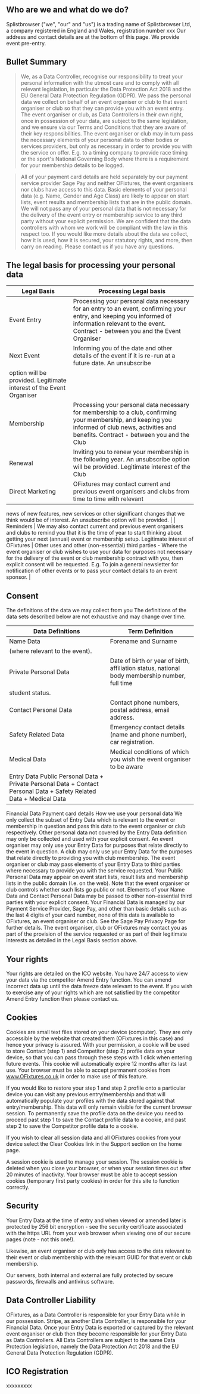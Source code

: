 

## Who are we and what do we do?
Splistbrowser ("we", "our" and "us") is a trading name of Splistbrowser Ltd, a company registered in England and Wales,
registration number xxx Our address and contact details are at the bottom of this page. We provide event pre-entry.

## Bullet Summary
> We, as a Data Controller, recognise our responsibility to treat your personal information with the utmost care and to comply with all relevant legislation, in particular the Data Protection Act 2018 and the EU General Data Protection Regulation (GDPR).
> We pass the personal data we collect on behalf of an event organiser or club to that event organiser or club so that they can provide you with an event entry.
> The event organiser or club, as Data Controllers in their own right, once in possession of your data, are subject to the same legislation, and we ensure via our Terms and Conditions that they are aware of their key responsibilities.
> The event organiser or club may in turn pass the necessary elements of your personal data to other bodies or services providers, but only as necessary in order to provide you with the service on offer. E.g. to a timing company to provide race timing or the sport's National Governing Body where there is a requirement for your membership details to be logged.

> All of your payment card details are held separately by our payment service provider Sage Pay and neither OFixtures, the event organisers nor clubs have access to this data.
> Basic elements of your personal data (e.g. Name, Gender and Age Class) are likely to appear on start lists, event results and membership lists that are in the public domain.
> We will not pass any of your personal data that is not necessary for the delivery of the event entry or membership service to any third party without your explicit permission. We are confident that the data controllers with whom we work will be compliant with the law in this respect too.
> If you would like more details about the data we collect, how it is used, how it is secured, your statutory rights, and more, then carry on reading. Please contact us if you have any questions.

## The legal basis for processing your personal data

| Legal Basis| Processing Legal basis | 
| ------ | ------ |
| Event Entry | Processing your personal data necessary for an entry to an event, confirming your entry, and keeping you informed of information relevant to the event. Contract - between you and the Event Organiser 
| Next Event |  Informing you of the date and other details of the event if it is re-run at a future date. An unsubscribe
option will be provided. Legitimate interest of the Event Organiser | 
| Membership |  Processing your personal data necessary for membership to a club, confirming your membership, and keeping you informed of club news, activities and benefits. Contract - between you and the Club | 
|  Renewal | Inviting you to renew your membership in the following year. An unsubscribe option will be provided. Legitimate interest of the Club | 
| Direct Marketing |  OFixtures may contact current and previous event organisers and clubs from time to time with relevant
news of new features, new services or other significant changes that we think would be of interest. An unsubscribe
option will be provided. | 
| Reminders |  We may also contact current and previous event organisers and clubs to remind you that it is the time of year to start thinking about getting your next (annual) event or membership setup. Legitimate interest of OFixtures
| Other uses and other (non-essential) third parties - Where the event organiser or club wishes to use your data for
purposes not necessary for the delivery of the event or club membership contract with you, then explicit consent will be
requested. E.g. To join a general newsletter for notification of other events or to pass your contact details to an
event sponsor. | 


## Consent
The definitions of the data we may collect from you
The definitions of the data sets described below are not exhaustive and may change over time.

| Data Definitions |  Term Definition | 
| ------ | ------ |
|  Name Data  | Forename and Surname | Public Personal Data Name Data, gender, club (if specified), country (default = GBR), ecard number and age category
(where relevant to the event). | 
|  Private Personal Data | Date of birth or year of birth, affiliation status, national body membership number, full time
student status. | 
| Contact Personal Data |  Contact phone numbers, postal address, email address.
| Safety Related Data | Emergency contact details (name and phone number), car registration. | 
| Medical Data | Medical conditions of which you wish the event organiser to be aware | 
| Entry Data Public Personal Data + Private Personal Data + Contact Personal Data + Safety Related Data + Medical Data
Financial Data Payment card details
How we use your personal data
We only collect the subset of Entry Data which is relevant to the event or membership in question and pass this data to
the event organiser or club respectively.
Other personal data not covered by the Entry Data definition may only be collected and used with your explicit consent.
An event organiser may only use your Entry Data for purposes that relate directly to the event in question.
A club may only use your Entry Data for the purposes that relate directly to providing you with club membership.
The event organiser or club may pass elements of your Entry Data to third parties where necessary to provide you with
the service requested.
Your Public Personal Data may appear on event start lists, result lists and membership lists in the public domain (I.e.
on the web). Note that the event organiser or club controls whether such lists go public or not.
Elements of your Name Data and Contact Personal Data may be passed to other non-essential third parties with your
explicit consent.
Your Financial Data is managed by our Payment Service Provider, Sage Pay, and other than basic details such as the last
4 digits of your card number, none of this data is available to OFixtures, an event organiser or club. See the Sage Pay
Privacy Page for further details.
The event organiser, club or OFixtures may contact you as part of the provision of the service requested or as part of
their legitimate interests as detailed in the Legal Basis section above.

## Your rights
Your rights are detailed on the ICO website. You have 24/7 access to view your data via the competitor Amend Entry
function. You can amend incorrect data up until the data freeze date relevant to the event. If you wish to exercise any
of your rights which are not satisfied by the competitor Amend Entry function then please contact us.


## Cookies
Cookies are small text files stored on your device (computer). They are only accessible by the website that created them
(OFixtures in this case) and hence your privacy is assured. With your permission, a cookie will be used to store Contact
(step 1) and Competitor (step 2) profile data on your device, so that you can pass through these steps with 1 click when
entering future events. This cookie will automatically expire 12 months after its last use. Your browser must be able to
accept permanent cookies from www.OFixtures.co.uk in order to make use of this feature.

If you would like to restore your step 1 and step 2 profile onto a particular device you can visit any previous
entry/membership and that will automatically populate your profiles with the data stored against that entry/membership.
This data will only remain visible for the current browser session. To permanently save the profile data on the device
you need to proceed past step 1 to save the Contact profile data to a cookie, and past step 2 to save the Competitor
profile data to a cookie.

If you wish to clear all session data and all OFixtures cookies from your device select the Clear Cookies link in the
Support section on the home page.

A session cookie is used to manage your session. The session cookie is deleted when you close your browser, or when your
session times out after 20 minutes of inactivity. Your browser must be able to accept session cookies (temporary first
party cookies) in order for this site to function correctly.


## Security
Your Entry Data at the time of entry and when viewed or amended later is protected by 256 bit encryption - see the
security certificate associated with the https URL from your web browser when viewing one of our secure pages (note -
not this one!).

Likewise, an event organiser or club only has access to the data relevant to their event or club membership with the
relevant GUID for that event or club membership.

Our servers, both internal and external are fully protected by secure passwords, firewalls and antivirus software.


## Data Controller Liability
OFixtures, as a Data Controller is responsible for your Entry Data while in our possession. Stripe, as another Data
Controller, is responsible for your Financial Data. Once your Entry Data is exported or captured by the relevant event
organiser or club then they become responsible for your Entry Data as Data Controllers. All Data Controllers are subject
to the same Data Protection legislation, namely the Data Protection Act 2018 and the EU General Data Protection
Regulation (GDPR).


## ICO Registration
xxxxxxxxx




